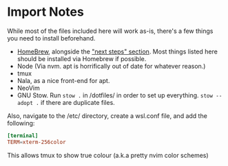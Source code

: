 # Import Notes
While most of the files included here will work as-is, there's a few things you need to install beforehand.
+ [HomeBrew](https://brew.sh/), alongside the ["next steps" section](https://docs.brew.sh/Installation). Most things listed here should be installed via Homebrew if possible.
+ Node (Via nvm. apt is horrifically out of date for whatever reason.)
+ tmux
+ Nala, as a nice front-end for apt.
+ NeoVim
+ GNU Stow. Run `stow .` in /dotfiles/ in order to set up everything. `stow --adopt .` if there are duplicate files.

Also, navigate to the /etc/ directory, create a wsl.conf file, and add the following:
```conf
[terminal]
TERM=xterm-256color
```
This allows tmux to show true colour (a.k.a pretty nvim color schemes)
